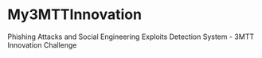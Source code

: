 # My3MTTInnovation
Phishing Attacks and Social Engineering Exploits Detection System - 3MTT Innovation Challenge
